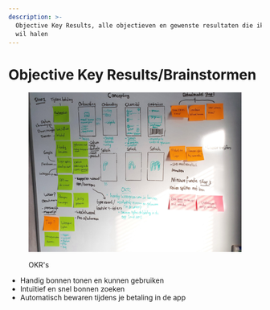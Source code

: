 ```yaml
---
description: >-
  Objective Key Results, alle objectieven en gewenste resultaten die ik hier uit
  wil halen
---
```


# Objective Key Results/Brainstormen

<figure><img src="../.gitbook/assets/22.jpg" alt=""><figcaption><p>OKR's</p></figcaption></figure>

* Handig bonnen tonen en kunnen gebruiken
* Intuïtief en snel bonnen zoeken
* Automatisch bewaren tijdens je betaling in de app
